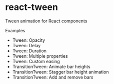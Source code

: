 react-tween
===
Tween animation for React components

Examples
- Tween: Opacity
- Tween: Delay
- Tween: Duration
- Tween: Multiple properties
- Tween: Custom easing
- TransitionTween: Animate bar heights
- TransitionTween: Stagger bar height animation
- TransitionTween: Add and remove bars
